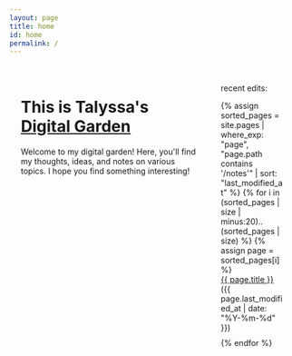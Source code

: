 ```yaml
---
layout: page
title: home
id: home
permalink: /
---
```

<html>
<head>
  <meta charset="UTF-8">
  <title>Talyssa's Digital Garden</title>
  <style>
    /* Define the layout of the two columns */
    .container {
      display: flex;
      flex-direction: row;
      max-width: 1000px;
      margin: 0 auto;
    }
    .left-column {
      width: 70%;
      padding: 20px;
      box-sizing: border-box;
    }
    .right-column {
      width: 30%;
      padding: 20px;
      box-sizing: border-box;
    }
    /* Style the recent edits list */
    ul {
      list-style-type: none;
      padding: 0;
    }
    li {
      margin-bottom: 10px;
    }
  </style>
</head>
<body>
  <div class="container">
    <div class="left-column">
      <h1>This is Talyssa's <a class="internal-link" href="/what-is-digital-gardening">Digital Garden</a></h1>
      <p>Welcome to my digital garden! Here, you'll find my thoughts, ideas, and notes on various topics. I hope you find something interesting!</p>
    </div>
    <div class="right-column">
      <p>recent edits:</p>
      <ul>
        {% assign sorted_pages = site.pages | where_exp: "page", "page.path contains '/notes'" | sort: "last_modified_at" %}
        {% for i in (sorted_pages | size | minus:20)..(sorted_pages | size) %}
        {% assign page = sorted_pages[i] %}
        <li><a href="{{ page.url }}">{{ page.title }}</a> ({{ page.last_modified_at | date: "%Y-%m-%d" }})</li>
        {% endfor %}
      </ul>
    </div>
  </div>
</body>
</html>


<style>
  .wrapper {
    max-width: 46em;
  }
</style>

